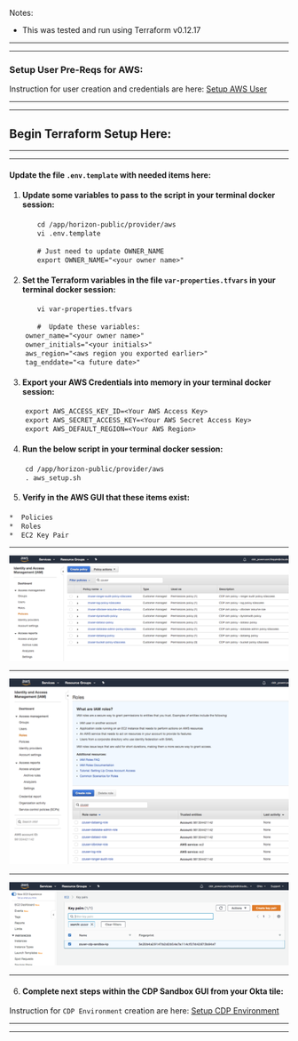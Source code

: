 Notes:
*  This was tested and run using Terraform v0.12.17

---
---

###   Setup User Pre-Reqs for AWS:

Instruction for user creation and credentials are here:  [Setup AWS User](https://github.com/tlepple/horizon-public-how2/blob/master/provider/aws/aws_user.md)

---
---

##  Begin Terraform Setup Here:

---
---

####  Update the file `.env.template` with needed items here:

1.    #### Update some variables to pass to the script in your terminal docker session:

``` 
       cd /app/horizon-public/provider/aws
       vi .env.template

       # Just need to update OWNER_NAME
       export OWNER_NAME="<your owner name>"

```

2.    #### Set the  Terraform variables in the file `var-properties.tfvars` in your terminal docker session:

```
       vi var-properties.tfvars

       #  Update these variables:
	owner_name="<your owner name>"
	owner_initials="<your initials>"
	aws_region="<aws region you exported earlier>"
	tag_enddate="<a future date>"

```

3.    ####  Export your AWS Credentials into memory in your terminal docker session:

```
	export AWS_ACCESS_KEY_ID=<Your AWS Access Key>
	export AWS_SECRET_ACCESS_KEY=<Your AWS Secret Access Key>
	export AWS_DEFAULT_REGION=<Your AWS Region>
```

4.    #### Run the below script in your terminal docker session:

```
	cd /app/horizon-public/provider/aws
	. aws_setup.sh

```

5.   #### Verify in the AWS GUI that these items exist:

	*  Policies
	*  Roles
	*  EC2 Key Pair 

--- 

![](./images/zzuserPolicies.png)

---

![](./images/zzuserRoles.png)

---

![](./images/verfiyKP.png)

---

6.   ####  Complete next steps within the CDP Sandbox GUI from your Okta tile:

Instruction for `CDP Environment` creation are here:  [Setup CDP Environment](https://github.com/tlepple/horizon-public-how2/blob/master/provider/aws/cdp_env.md)


---
---
